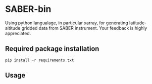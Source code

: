# SABER-bin
Using python langualage, in particular xarray, for generating latitude-altitude gridded data from SABER instrument. Your feedback is highly appreciated.

## Required package installation
`pip install -r requirements.txt`

## Usage



